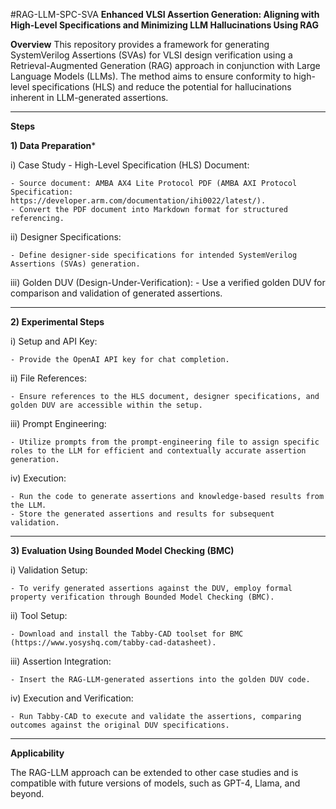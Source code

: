 #RAG-LLM-SPC-SVA
**Enhanced VLSI Assertion Generation: Aligning with High-Level Specifications and Minimizing LLM Hallucinations Using RAG**


**Overview**
This repository provides a framework for generating SystemVerilog Assertions (SVAs) for VLSI design verification using a Retrieval-Augmented Generation (RAG) approach in conjunction with Large Language Models (LLMs). 
The method aims to ensure conformity to high-level specifications (HLS) and reduce the potential for hallucinations inherent in LLM-generated assertions.

----------------------------------------------------------------------------------------------------------------------------------------------------------------------------

**Steps**

**1) Data Preparation***

  i) Case Study - High-Level Specification (HLS) Document:

    - Source document: AMBA AX4 Lite Protocol PDF (AMBA AXI Protocol Specification: https://developer.arm.com/documentation/ihi0022/latest/).
    - Convert the PDF document into Markdown format for structured referencing.

  ii) Designer Specifications:
  
    - Define designer-side specifications for intended SystemVerilog Assertions (SVAs) generation.

  iii) Golden DUV (Design-Under-Verification):
    - Use a verified golden DUV for comparison and validation of generated assertions.

----------------------------------------------------------------------------------------------------------------------------------------------------------------------------

**2) Experimental Steps**

  i) Setup and API Key:

    - Provide the OpenAI API key for chat completion.

  ii) File References:

    - Ensure references to the HLS document, designer specifications, and golden DUV are accessible within the setup.

  iii) Prompt Engineering:

    - Utilize prompts from the prompt-engineering file to assign specific roles to the LLM for efficient and contextually accurate assertion generation.

  iv) Execution:

    - Run the code to generate assertions and knowledge-based results from the LLM.
    - Store the generated assertions and results for subsequent validation.

----------------------------------------------------------------------------------------------------------------------------------------------------------------------------

**3) Evaluation Using Bounded Model Checking (BMC)**

  i) Validation Setup:

    - To verify generated assertions against the DUV, employ formal property verification through Bounded Model Checking (BMC).

  ii) Tool Setup:

    - Download and install the Tabby-CAD toolset for BMC (https://www.yosyshq.com/tabby-cad-datasheet).

  iii) Assertion Integration:

    - Insert the RAG-LLM-generated assertions into the golden DUV code.

  iv) Execution and Verification:

    - Run Tabby-CAD to execute and validate the assertions, comparing outcomes against the original DUV specifications.

----------------------------------------------------------------------------------------------------------------------------------------------------------------------------

**Applicability**

  The RAG-LLM approach can be extended to other case studies and is compatible with future versions of models, such as GPT-4, Llama, and beyond.
